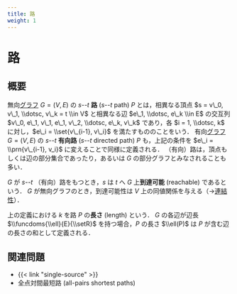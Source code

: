 ```yaml
---
title: 路
weight: 1
---
```


# 路
## 概要
無向[グラフ](..) $G = (V,E)$ の $s$--$t$ **路** ($s$--$t$ path) $P$ とは，相異なる頂点 $s = v\_0, v\_1, \\dotsc, v\_k = t \\in V$ と相異なる辺 $e\_1, \\dotsc, e\_k \\in E$ の交互列 $v\_0, e\_1, v\_1, e\_1, v\_2, \\dotsc, e\_k, v\_k$ であり，各 $i = 1, \\dotsc, k$ に対し，$e\_i = \\set{v\_{i-1}, v\_i}$ を満たすもののことをいう．
有向[グラフ](..) $G = (V,E)$ の $s$--$t$ **有向路** ($s$--$t$ directed path) $P$ も，上記の条件を $e\_i = \\prn{v\_{i-1}, v_i}$ に変えることで同様に定義される．
（有向）路は，頂点もしくは辺の部分集合であったり，あるいは $G$ の部分グラフとみなされることも多い．

$G$ が $s$--$t$ （有向）路をもつとき，$s$ は $t$ へ $G$ 上**到達可能** (reachable) であるという．
$G$ が無向グラフのとき，到達可能性は $V$ 上の同値関係を与える（→[連結性](../connectivity)）．

上の定義における $k$ を路 $P$ の**長さ** (length) という．
$G$ の各辺が辺長 $\\funcdoms{\\ell}{E}{\\setR}$ を持つ場合，$P$ の長さ $\\ell(P)$ は $P$ が含む辺の長さの和として定義される．

## 関連問題
* {{< link "single-source" >}}
* 全点対間最短路 (all-pairs shortest paths)
